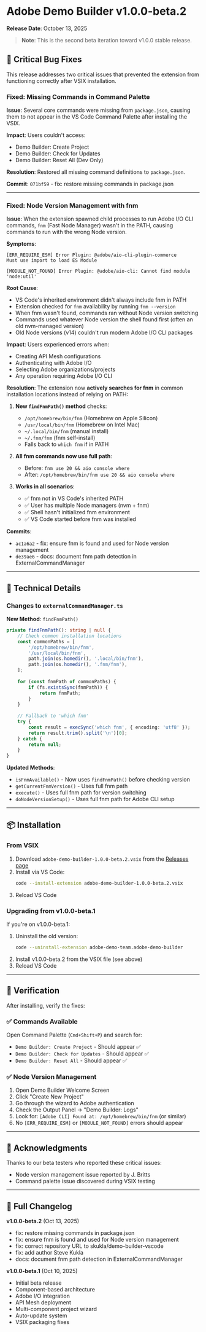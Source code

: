 # Adobe Demo Builder v1.0.0-beta.2

**Release Date**: October 13, 2025

> **Note**: This is the second beta iteration toward v1.0.0 stable release.

## 🐛 Critical Bug Fixes

This release addresses two critical issues that prevented the extension from functioning correctly after VSIX installation.

### Fixed: Missing Commands in Command Palette

**Issue**: Several core commands were missing from `package.json`, causing them to not appear in the VS Code Command Palette after installing the VSIX.

**Impact**: Users couldn't access:
- Demo Builder: Create Project
- Demo Builder: Check for Updates  
- Demo Builder: Reset All (Dev Only)

**Resolution**: Restored all missing command definitions to `package.json`.

**Commit**: `071bf59` - fix: restore missing commands in package.json

---

### Fixed: Node Version Management with fnm

**Issue**: When the extension spawned child processes to run Adobe I/O CLI commands, `fnm` (Fast Node Manager) wasn't in the PATH, causing commands to run with the wrong Node version.

**Symptoms**:
```
[ERR_REQUIRE_ESM] Error Plugin: @adobe/aio-cli-plugin-commerce
Must use import to load ES Module
```
```
[MODULE_NOT_FOUND] Error Plugin: @adobe/aio-cli: Cannot find module 'node:util'
```

**Root Cause**: 
- VS Code's inherited environment didn't always include fnm in PATH
- Extension checked for `fnm` availability by running `fnm --version`
- When fnm wasn't found, commands ran without Node version switching
- Commands used whatever Node version the shell found first (often an old nvm-managed version)
- Old Node versions (v14) couldn't run modern Adobe I/O CLI packages

**Impact**: 
Users experienced errors when:
- Creating API Mesh configurations
- Authenticating with Adobe I/O
- Selecting Adobe organizations/projects
- Any operation requiring Adobe I/O CLI

**Resolution**: 
The extension now **actively searches for fnm** in common installation locations instead of relying on PATH:

1. **New `findFnmPath()` method** checks:
   - `/opt/homebrew/bin/fnm` (Homebrew on Apple Silicon)
   - `/usr/local/bin/fnm` (Homebrew on Intel Mac)
   - `~/.local/bin/fnm` (manual install)
   - `~/.fnm/fnm` (fnm self-install)
   - Falls back to `which fnm` if in PATH

2. **All fnm commands now use full path**:
   - Before: `fnm use 20 && aio console where`
   - After: `/opt/homebrew/bin/fnm use 20 && aio console where`

3. **Works in all scenarios**:
   - ✅ fnm not in VS Code's inherited PATH
   - ✅ User has multiple Node managers (nvm + fnm)
   - ✅ Shell hasn't initialized fnm environment
   - ✅ VS Code started before fnm was installed

**Commits**: 
- `ac1a6a2` - fix: ensure fnm is found and used for Node version management
- `de39ae6` - docs: document fnm path detection in ExternalCommandManager

---

## 🔧 Technical Details

### Changes to `externalCommandManager.ts`

**New Method**: `findFnmPath()`
```typescript
private findFnmPath(): string | null {
    // Check common installation locations
    const commonPaths = [
        '/opt/homebrew/bin/fnm',
        '/usr/local/bin/fnm',
        path.join(os.homedir(), '.local/bin/fnm'),
        path.join(os.homedir(), '.fnm/fnm'),
    ];
    
    for (const fnmPath of commonPaths) {
        if (fs.existsSync(fnmPath)) {
            return fnmPath;
        }
    }
    
    // Fallback to 'which fnm'
    try {
        const result = execSync('which fnm', { encoding: 'utf8' });
        return result.trim().split('\n')[0];
    } catch {
        return null;
    }
}
```

**Updated Methods**:
- `isFnmAvailable()` - Now uses `findFnmPath()` before checking version
- `getCurrentFnmVersion()` - Uses full fnm path
- `execute()` - Uses full fnm path for version switching
- `doNodeVersionSetup()` - Uses full fnm path for Adobe CLI setup

---

## 📦 Installation

### From VSIX

1. Download `adobe-demo-builder-1.0.0-beta.2.vsix` from the [Releases page](https://github.com/skukla/demo-builder-vscode/releases/tag/v1.0.0-beta.2)
2. Install via VS Code:
   ```bash
   code --install-extension adobe-demo-builder-1.0.0-beta.2.vsix
   ```
3. Reload VS Code

### Upgrading from v1.0.0-beta.1

If you're on v1.0.0-beta.1:

1. Uninstall the old version:
   ```bash
   code --uninstall-extension adobe-demo-team.adobe-demo-builder
   ```
2. Install v1.0.0-beta.2 from the VSIX file (see above)
3. Reload VS Code

---

## 🧪 Verification

After installing, verify the fixes:

### ✅ Commands Available

Open Command Palette (`Cmd+Shift+P`) and search for:
- `Demo Builder: Create Project` - Should appear ✅
- `Demo Builder: Check for Updates` - Should appear ✅
- `Demo Builder: Reset All` - Should appear ✅

### ✅ Node Version Management

1. Open Demo Builder Welcome Screen
2. Click "Create New Project"
3. Go through the wizard to Adobe authentication
4. Check the Output Panel → "Demo Builder: Logs"
5. Look for: `[Adobe CLI] Found at: /opt/homebrew/bin/fnm` (or similar)
6. No `[ERR_REQUIRE_ESM]` or `[MODULE_NOT_FOUND]` errors should appear

---

## 🙏 Acknowledgments

Thanks to our beta testers who reported these critical issues:
- Node version management issue reported by J. Britts
- Command palette issue discovered during VSIX testing

---

## 📝 Full Changelog

**v1.0.0-beta.2** (Oct 13, 2025)
- fix: restore missing commands in package.json
- fix: ensure fnm is found and used for Node version management
- fix: correct repository URL to skukla/demo-builder-vscode
- fix: add author Steve Kukla
- docs: document fnm path detection in ExternalCommandManager

**v1.0.0-beta.1** (Oct 10, 2025)
- Initial beta release
- Component-based architecture
- Adobe I/O integration
- API Mesh deployment
- Multi-component project wizard
- Auto-update system
- VSIX packaging fixes

